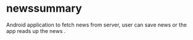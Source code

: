 # newssummary
Android application to fetch news from server, user can save news or the app reads up the news .
